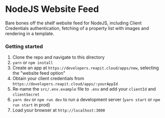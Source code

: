 # NodeJS Website Feed

Bare bones off the shelf website feed for NodeJS, including Client Credentials authentication, fetching of a property list with images and rendering in a template.

### Getting started

1. Clone the repo and navigate to this directory
2. `yarn` or `npm install`
3. Create an app at `https://developers.reapit.cloud/apps/new`, selecting the "website feed option"
4. Obtain your client credentials from `https://developers.reapit.cloud/apps/:yourAppId`
5. Re-name the `src/.env.example` file to `.env` and add your `clientId` and `clientSecret`
6. `yarn dev` or `npm run dev` to run a development server (`yarn start` or `npm run start` in prod)
7. Load your browser at `http://localhost:3000`
